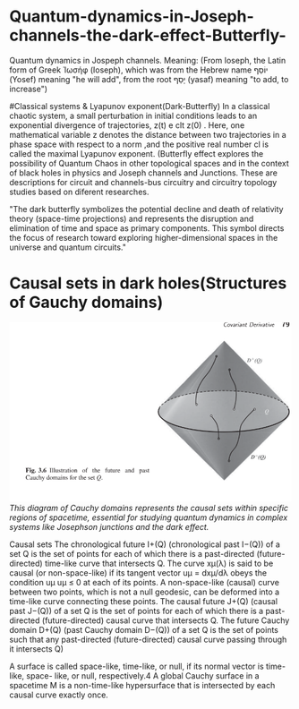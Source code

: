 # Quantum-dynamics-in-Joseph-channels-the-dark-effect-Butterfly-
Quantum dynamics in Jospeph channels. 
Meaning: (From Ioseph, the Latin form of Greek Ἰωσήφ (Ioseph), which was from the Hebrew name יוֹסֵף (Yosef) meaning "he will add", from the root יָסַף (yasaf) meaning "to add, to increase")

#Classical systems & Lyapunov exponent(Dark-Butterfly)
In a classical chaotic system, a small perturbation in initial conditions leads to an exponential divergence of trajectories, z(t) e clt z(0) . Here, one mathematical variable z denotes the distance between two
trajectories in a phase space with respect to a norm ,and the positive real number cl is called the maximal Lyapunov exponent. (Butterfly effect explores the possibility of Quantum Chaos in other topological spaces and in the context of black holes in physics and Joseph channels and Junctions. These are descriptions for circuit and channels-bus circuitry and circuitry topology studies based on diferent researches. 

"The dark butterfly symbolizes the potential decline and death of relativity theory (space-time projections) and represents the disruption and elimination of time and space as primary components. This symbol directs the focus of research toward exploring higher-dimensional spaces in the universe and quantum circuits."
 
# Causal sets in dark holes(Structures of Gauchy domains)
![Cauchy Domains](https://github.com/victor0989/Quantum-dynamics-in-Joseph-channels-the-dark-effect-Butterfly-/blob/main/images/Casusal_sets/Cauchydomains.png?raw=true)
*This diagram of Cauchy domains represents the causal sets within specific regions of spacetime, essential for studying quantum dynamics in complex systems like Josephson junctions and the dark effect.*

Causal sets The chronological future I+(Q) (chronological past I−(Q)) of a set Q is the set of points for
each of which there is a past-directed (future-directed) time-like curve that intersects Q. The curve xμ(λ) is said to be causal (or non-space-like) if its tangent vector uμ = dxμ/dλ
obeys the condition uμ uμ ≤ 0 at each of its points. A non-space-like (causal) curve between two points, which is not a null geodesic, can be deformed into a time-like curve connecting
these points. The causal future J+(Q) (causal past J−(Q)) of a set Q is the set of points for each of which there is a past-directed (future-directed) causal curve that intersects Q. The future
Cauchy domain D+(Q) (past Cauchy domain D−(Q)) of a set Q is the set of points such that any past-directed (future-directed) causal curve passing through it intersects Q)

A surface  is called space-like, time-like, or null, if its normal vector is time-like, space-
like, or null, respectively.4 A global Cauchy surface in a spacetime M is a non-time-like hypersurface that is intersected by each causal curve exactly once.

